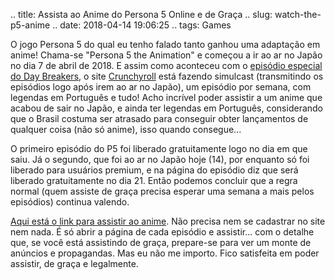 .. title: Assista ao Anime do Persona 5 Online e de Graça
.. slug: watch-the-p5-anime
.. date: 2018-04-14 19:06:25
.. tags: Games

O jogo Persona 5 do qual eu tenho falado tanto ganhou uma adaptação em anime! Chama-se "Persona 5 the Animation" e começou a ir ao ar no Japão no dia 7 de abril de 2018. E assim como aconteceu com o [episódio especial do Day Breakers][p5dbpost], o site [Crunchyroll][crhp] está fazendo simulcast (transmitindo os episódios logo após irem ao ar no Japão), um episódio por semana, com legendas em Português e tudo! Acho incrível poder assistir a um anime que acabou de sair no Japão, e ainda ter legendas em Português, considerando que o Brasil costuma ser atrasado para conseguir obter lançamentos de qualquer coisa (não só anime), isso quando consegue...

O primeiro episódio do P5 foi liberado gratuitamente logo no dia em que saiu. Já o segundo, que foi ao ar no Japão hoje (14), por enquanto só foi liberado para usuários premium, e na página do episódio diz que será liberado gratuitamente no dia 21. Então podemos concluir que a regra normal (quem assiste de graça precisa esperar uma semana a mais pelos episódios) continua valendo.

[Aqui está o link para assistir ao anime][crp5]. Não precisa nem se cadastrar no site nem nada. É só abrir a página de cada episódio e assistir... com o detalhe que, se você está assistindo de graça, prepare-se para ver um monte de anúncios e propagandas. Mas eu não me importo. Fico satisfeita em poder assistir, de graça e legalmente.

[p5dbpost]: /pt/blog/watch-p5-db-online
[crhp]: http://www.crunchyroll.com/
[crp5]: http://www.crunchyroll.com/persona5-the-animation
